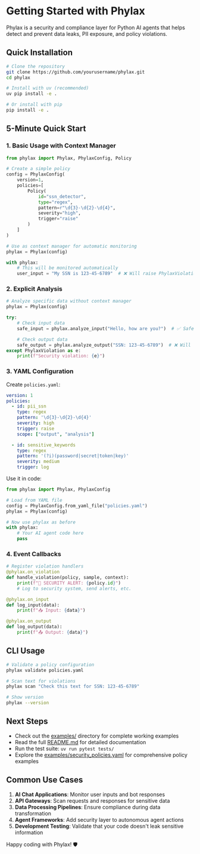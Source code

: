 # Getting Started with Phylax

Phylax is a security and compliance layer for Python AI agents that helps detect and prevent data leaks, PII exposure, and policy violations.

## Quick Installation

```bash
# Clone the repository
git clone https://github.com/yourusername/phylax.git
cd phylax

# Install with uv (recommended)
uv pip install -e .

# Or install with pip
pip install -e .
```

## 5-Minute Quick Start

### 1. Basic Usage with Context Manager

```python
from phylax import Phylax, PhylaxConfig, Policy

# Create a simple policy
config = PhylaxConfig(
    version=1,
    policies=[
        Policy(
            id="ssn_detector",
            type="regex",
            pattern=r"\d{3}-\d{2}-\d{4}",
            severity="high",
            trigger="raise"
        )
    ]
)

# Use as context manager for automatic monitoring
phylax = Phylax(config)

with phylax:
    # This will be monitored automatically
    user_input = "My SSN is 123-45-6789"  # ❌ Will raise PhylaxViolation
```

### 2. Explicit Analysis

```python
# Analyze specific data without context manager
phylax = Phylax(config)

try:
    # Check input data
    safe_input = phylax.analyze_input("Hello, how are you?")  # ✅ Safe

    # Check output data
    safe_output = phylax.analyze_output("SSN: 123-45-6789")  # ❌ Will raise
except PhylaxViolation as e:
    print(f"Security violation: {e}")
```

### 3. YAML Configuration

Create `policies.yaml`:
```yaml
version: 1
policies:
  - id: pii_ssn
    type: regex
    pattern: '\d{3}-\d{2}-\d{4}'
    severity: high
    trigger: raise
    scope: ["output", "analysis"]

  - id: sensitive_keywords
    type: regex
    pattern: '(?i)(password|secret|token|key)'
    severity: medium
    trigger: log
```

Use it in code:
```python
from phylax import Phylax, PhylaxConfig

# Load from YAML file
config = PhylaxConfig.from_yaml_file("policies.yaml")
phylax = Phylax(config)

# Now use phylax as before
with phylax:
    # Your AI agent code here
    pass
```

### 4. Event Callbacks

```python
# Register violation handlers
@phylax.on_violation
def handle_violation(policy, sample, context):
    print(f"🚨 SECURITY ALERT: {policy.id}")
    # Log to security system, send alerts, etc.

@phylax.on_input
def log_input(data):
    print(f"📥 Input: {data}")

@phylax.on_output
def log_output(data):
    print(f"📤 Output: {data}")
```

## CLI Usage

```bash
# Validate a policy configuration
phylax validate policies.yaml

# Scan text for violations
phylax scan "Check this text for SSN: 123-45-6789"

# Show version
phylax --version
```

## Next Steps

- Check out the [examples/](examples/) directory for complete working examples
- Read the full [README.md](README.md) for detailed documentation
- Run the test suite: `uv run pytest tests/`
- Explore the [examples/security_policies.yaml](examples/security_policies.yaml) for comprehensive policy examples

## Common Use Cases

1. **AI Chat Applications**: Monitor user inputs and bot responses
2. **API Gateways**: Scan requests and responses for sensitive data
3. **Data Processing Pipelines**: Ensure compliance during data transformation
4. **Agent Frameworks**: Add security layer to autonomous agent actions
5. **Development Testing**: Validate that your code doesn't leak sensitive information

Happy coding with Phylax! 🛡️
